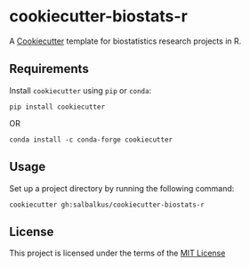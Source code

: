 # cookiecutter-biostats-r
A [Cookiecutter](https://github.com/cookiecutter/cookiecutter) template for biostatistics research projects in R.

Requirements
------------

Install `cookiecutter` using `pip` or `conda`:

```
pip install cookiecutter
```

OR

```
conda install -c conda-forge cookiecutter
```

Usage
-----

Set up a project directory by running the following command:

```
cookiecutter gh:salbalkus/cookiecutter-biostats-r
```

License
-------

This project is licensed under the terms of the [MIT License](/LICENSE)
